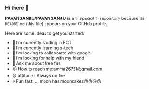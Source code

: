 ### Hi there 👋


**PAVANSANKU/PAVANSANKU** is a ✨ _special_ ✨ repository because its `README.md` (this file) appears on your GitHub profile.

Here are some ideas to get you started:

- 🔭 I’m currently studing in ECT
- 🌱 I’m currently learning b-tech
- 👯 I’m looking to collaborate with google
- 🤔 I’m looking for help with my friend
- 💬 Ask me about free fire
- 📫 How to reach me:amma26721@gmail.com
- 😄 attitude : Always on fire
- ⚡ Fun fact: ... moon has moonqakes😘😘😘😘

